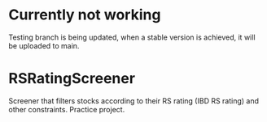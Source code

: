 # Currently not working
Testing branch is being updated, when a stable version is achieved, it will be uploaded to main.

# RSRatingScreener
Screener that filters stocks according to their RS rating (IBD RS rating) and other constraints.
Practice project.
